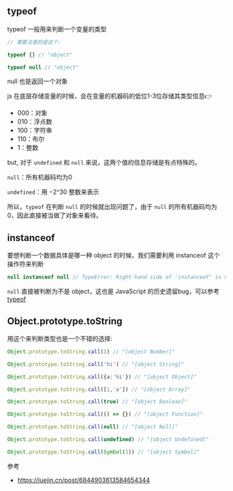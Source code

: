 ## typeof

typeof 一般用来判断一个变量的类型

```js
// 需要注意的是这个:

typeof {} // "object"

typeof null // "object"
```
null 也是返回一个对象

js 在底层存储变量的时候，会在变量的机器码的低位1-3位存储其类型信息👉

*   000：对象
*   010：浮点数
*   100：字符串
*   110：布尔
*   1：整数

but, 对于 `undefined` 和 `null` 来说，这两个值的信息存储是有点特殊的。

`null`：所有机器码均为0

`undefined`：用 −2^30 整数来表示

所以，`typeof` 在判断 `null` 的时候就出现问题了，由于 `null` 的所有机器码均为0，因此直接被当做了对象来看待。

## instanceof
要想判断一个数据具体是哪一种 object 的时候，我们需要利用 instanceof 这个操作符来判断


```js
null instanceof null // TypeError: Right-hand side of 'instanceof' is not an object
```

`null` 直接被判断为不是 object，这也是 JavaScript 的历史遗留bug，可以参考 [typeof](https://developer.mozilla.org/zh-CN/docs/Web/JavaScript/Reference/Operators/typeof)


## Object.prototype.toString

用这个来判断类型也是一个不错的选择:

```js
Object.prototype.toString.call(1) // "[object Number]"

Object.prototype.toString.call('hi') // "[object String]"

Object.prototype.toString.call({a:'hi'}) // "[object Object]"

Object.prototype.toString.call([1,'a']) // "[object Array]"

Object.prototype.toString.call(true) // "[object Boolean]"

Object.prototype.toString.call(() => {}) // "[object Function]"

Object.prototype.toString.call(null) // "[object Null]"

Object.prototype.toString.call(undefined) // "[object Undefined]"

Object.prototype.toString.call(Symbol(1)) // "[object Symbol]"
```


参考
- https://juejin.cn/post/6844903613584654344
